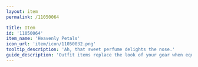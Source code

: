 ```yaml
---
layout: item
permalink: /11050064

title: Item
id: '11050064'
item_name: 'Heavenly Petals'
icon_url: 'item/icon/11050032.png'
tooltip_description: 'Ah, that sweet perfume delights the nose.'
guide_description: 'Outfit items replace the look of your gear when equipped.'
---
```

